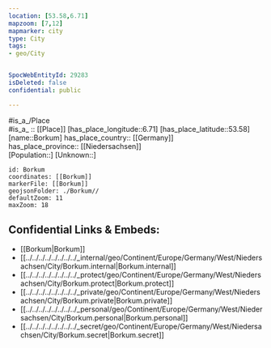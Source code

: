 ```yaml
---
location: [53.58,6.71] 
mapzoom: [7,12] 
mapmarker: city 
type: City
tags:
- geo/City


SpocWebEntityId: 29283
isDeleted: false
confidential: public

---
```

#is_a_/Place  
#is_a_ :: [[Place]] 
[has_place_longitude::6.71] 
[has_place_latitude::53.58] 
[name::Borkum] 
has_place_country:: [[Germany]]  
has_place_province:: [[Niedersachsen]]  
[Population::] 
[Unknown::] 


```leaflet
id: Borkum
coordinates: [[Borkum]] 
markerFile: [[Borkum]] 
geojsonFolder: ./Borkum//
defaultZoom: 11 
maxZoom: 18
```


## Confidential Links & Embeds: 
- [[Borkum|Borkum]]  
- [[../../../../../../../../_internal/geo/Continent/Europe/Germany/West/Niedersachsen/City/Borkum.internal|Borkum.internal]] 
- [[../../../../../../../../_protect/geo/Continent/Europe/Germany/West/Niedersachsen/City/Borkum.protect|Borkum.protect]] 
- [[../../../../../../../../_private/geo/Continent/Europe/Germany/West/Niedersachsen/City/Borkum.private|Borkum.private]] 
- [[../../../../../../../../_personal/geo/Continent/Europe/Germany/West/Niedersachsen/City/Borkum.personal|Borkum.personal]] 
- [[../../../../../../../../_secret/geo/Continent/Europe/Germany/West/Niedersachsen/City/Borkum.secret|Borkum.secret]] 
